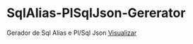 # SqlAlias-PlSqlJson-Gererator
Gerador de Sql Alias e Pl/Sql Json 
[Visualizar](https://ednotsheeran.github.io/SqlAlias-PlSqlJson-Gererator/)
